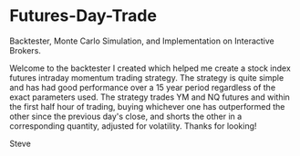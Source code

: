 # Futures-Day-Trade
Backtester, Monte Carlo Simulation, and Implementation on Interactive Brokers. 

Welcome to the backtester I created which helped me create a stock index futures intraday momentum trading strategy.
The strategy is quite simple and has had good performance over a 15 year period regardless of the exact parameters used. 
The strategy trades YM and NQ futures and within the first half hour of trading, buying whichever one has outperformed the other since the previous day's close, and
shorts the other in a corresponding quantity, adjusted for volatility. Thanks for looking!

Steve
